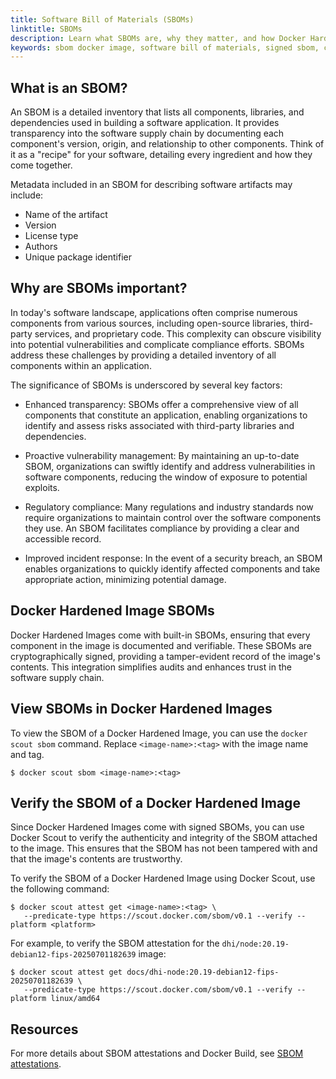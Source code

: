 ```yaml
---
title: Software Bill of Materials (SBOMs)
linktitle: SBOMs
description: Learn what SBOMs are, why they matter, and how Docker Hardened Images include signed SBOMs to support transparency and compliance.
keywords: sbom docker image, software bill of materials, signed sbom, container sbom verification, sbom compliance
---
```


## What is an SBOM?

An SBOM is a detailed inventory that lists all components, libraries, and
dependencies used in building a software application. It provides transparency
into the software supply chain by documenting each component's version, origin,
and relationship to other components. Think of it as a "recipe" for your
software, detailing every ingredient and how they come together.

Metadata included in an SBOM for describing software artifacts may include:

- Name of the artifact
- Version
- License type
- Authors
- Unique package identifier

## Why are SBOMs important?

In today's software landscape, applications often comprise numerous components
from various sources, including open-source libraries, third-party services, and
proprietary code. This complexity can obscure visibility into potential
vulnerabilities and complicate compliance efforts. SBOMs address these
challenges by providing a detailed inventory of all components within an
application.


The significance of SBOMs is underscored by several key factors:

- Enhanced transparency: SBOMs offer a comprehensive view of all components that
  constitute an application, enabling organizations to identify and assess risks
  associated with third-party libraries and dependencies.

- Proactive vulnerability management: By maintaining an up-to-date SBOM,
  organizations can swiftly identify and address vulnerabilities in software
  components, reducing the window of exposure to potential exploits.

- Regulatory compliance: Many regulations and industry standards now require
  organizations to maintain control over the software components they use. An
  SBOM facilitates compliance by providing a clear and accessible record.

- Improved incident response: In the event of a security breach, an SBOM
  enables organizations to quickly identify affected components and take
  appropriate action, minimizing potential damage.

## Docker Hardened Image SBOMs

Docker Hardened Images come with built-in SBOMs, ensuring that every component
in the image is documented and verifiable. These SBOMs are cryptographically
signed, providing a tamper-evident record of the image's contents. This
integration simplifies audits and enhances trust in the software supply chain.

## View SBOMs in Docker Hardened Images

To view the SBOM of a Docker Hardened Image, you can use the `docker scout sbom`
command. Replace `<image-name>:<tag>` with the image name and tag.

```console
$ docker scout sbom <image-name>:<tag>
```

## Verify the SBOM of a Docker Hardened Image

Since Docker Hardened Images come with signed SBOMs, you can use Docker Scout to
verify the authenticity and integrity of the SBOM attached to the image. This
ensures that the SBOM has not been tampered with and that the image's contents
are trustworthy.

To verify the SBOM of a Docker Hardened Image using Docker Scout, use the following command:

```console
$ docker scout attest get <image-name>:<tag> \
   --predicate-type https://scout.docker.com/sbom/v0.1 --verify --platform <platform>
```

For example, to verify the SBOM attestation for the `dhi/node:20.19-debian12-fips-20250701182639` image:

```console
$ docker scout attest get docs/dhi-node:20.19-debian12-fips-20250701182639 \
   --predicate-type https://scout.docker.com/sbom/v0.1 --verify --platform linux/amd64
```

## Resources

For more details about SBOM attestations and Docker Build, see [SBOM
attestations](/build/metadata/attestations/sbom/).